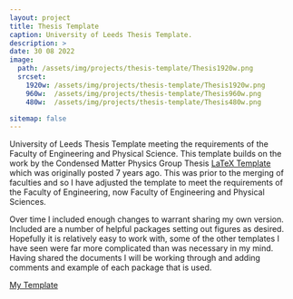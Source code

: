 ```yaml
---
layout: project
title: Thesis Template
caption: University of Leeds Thesis Template.
description: >
date: 30 08 2022
image: 
  path: /assets/img/projects/thesis-template/Thesis1920w.png
  srcset: 
    1920w: /assets/img/projects/thesis-template/Thesis1920w.png
    960w:  /assets/img/projects/thesis-template/Thesis960w.png
    480w:  /assets/img/projects/thesis-template/Thesis480w.png

sitemap: false
---
```


University of Leeds Thesis Template meeting the requirements of the Faculty of Engineering and Physical Science. This template builds on the work by the Condensed Matter Physics Group Thesis [LaTeX Template](https://github.com/stonerlab/Thesis-template) which was originally posted 7 years ago. This was prior to the merging of faculties and so I have adjusted the template to meet the requirements of the Faculty of Engineering, now Faculty of Engineering and Physical Sciences.

Over time I included enough changes to warrant sharing my own version. Included are a number of helpful packages setting out figures as desired. Hopefully it is relatively easy to work with, some of the other templates I have seen were far more complicated than was necessary in my mind. Having shared the documents I will be working through and adding comments and example of each package that is used.

[My Template](https://github.com/rpturnbull/UoL-Thesis-Template)